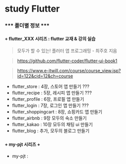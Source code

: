 # study Flutter

####
### *** 폴더별 정보 ***
####
#### + flutter_XXX 시리즈 : flutter 교재 & 강의 실습
> 모두가 할 수 있는! 플러터 앱 프로그래밍 - 최주호 지음

> https://github.com/flutter-coder/flutter-ui-book1

> https://www.e-itwill.com/course/course_view.jsp?id=122&cid=12&ch=course

+ flutter_store : 4장, 스토어 앱 만들기 ???
+ flutter_recipe : 5장, 레시피 앱 만들기  ??? 
+ flutter_profile : 6장, 프로필 앱 만들기 
+ flutter_login : 7장, 로그인 앱 만들기 ???
+ flutter_shoppingcart : 8장, 쇼핑카드 앱 만들기
+ flutter_airbnb : 9장 모두의 숙소 만들기
+ flutter_kakao : 10장 모두의 채팅 ui 만들기
+ flutter_blog : 추가, 모두의 블로그 만들기
###
#### + my-pjt 시리즈  +
+ my-pjt : 